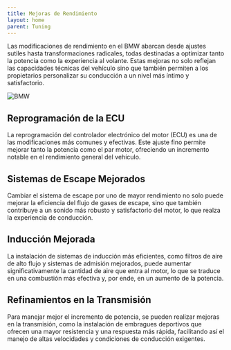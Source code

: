 ```yaml
---
title: Mejoras de Rendimiento
layout: home
parent: Tuning
---
```

Las modificaciones de rendimiento en el BMW abarcan desde ajustes sutiles hasta transformaciones radicales, todas destinadas a optimizar tanto la potencia como la experiencia al volante. Estas mejoras no solo reflejan las capacidades técnicas del vehículo sino que también permiten a los propietarios personalizar su conducción a un nivel más íntimo y satisfactorio.

![BMW](https://www.diariomotor.com/imagenes/2020/10/bmw-m3-e30-e36-p.jpg)

## Reprogramación de la ECU
La reprogramación del controlador electrónico del motor (ECU) es una de las modificaciones más comunes y efectivas. Este ajuste fino permite mejorar tanto la potencia como el par motor, ofreciendo un incremento notable en el rendimiento general del vehículo.

## Sistemas de Escape Mejorados
Cambiar el sistema de escape por uno de mayor rendimiento no solo puede mejorar la eficiencia del flujo de gases de escape, sino que también contribuye a un sonido más robusto y satisfactorio del motor, lo que realza la experiencia de conducción.

## Inducción Mejorada
La instalación de sistemas de inducción más eficientes, como filtros de aire de alto flujo y sistemas de admisión mejorados, puede aumentar significativamente la cantidad de aire que entra al motor, lo que se traduce en una combustión más efectiva y, por ende, en un aumento de la potencia.

## Refinamientos en la Transmisión
Para manejar mejor el incremento de potencia, se pueden realizar mejoras en la transmisión, como la instalación de embragues deportivos que ofrecen una mayor resistencia y una respuesta más rápida, facilitando así el manejo de altas velocidades y condiciones de conducción exigentes.
